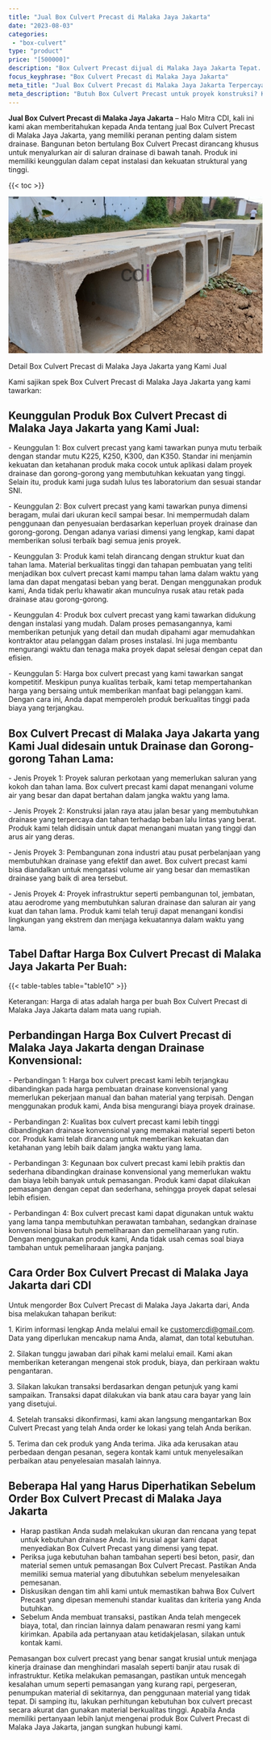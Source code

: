 ```yaml
---
title: "Jual Box Culvert Precast di Malaka Jaya Jakarta"
date: "2023-08-03"
categories:
 - "box-culvert"
type: "product"
price: "[500000]"
description: "Box Culvert Precast dijual di Malaka Jaya Jakarta Tepat. Box Culvert Precast profesional untuk kebutuhan konstruksi dengan performa optimal. Segera dapatkan informasi detail."
focus_keyphrase: "Box Culvert Precast di Malaka Jaya Jakarta"
meta_title: "Jual Box Culvert Precast di Malaka Jaya Jakarta Terpercaya - CDI"
meta_description: "Butuh Box Culvert Precast untuk proyek konstruksi? Kami adalah solusi tepat dengan solusi terbaik. Dapatkan informasi sekarang."
---
```


**Jual Box Culvert Precast di Malaka Jaya Jakarta** – Halo Mitra CDI, kali ini kami akan memberitahukan kepada Anda tentang jual Box Culvert Precast di Malaka Jaya Jakarta, yang memiliki peranan penting dalam sistem drainase. Bangunan beton bertulang Box Culvert Precast dirancang khusus untuk menyalurkan air di saluran drainase di bawah tanah. Produk ini memiliki keunggulan dalam cepat instalasi dan kekuatan struktural yang tinggi.

{{< toc >}}

![Jual Box Culvert Precast di Malaka Jaya Jakarta](/images/box-culvert/box-culvert-01.jpg)

Detail Box Culvert Precast di Malaka Jaya Jakarta yang Kami Jual

Kami sajikan spek Box Culvert Precast di Malaka Jaya Jakarta yang kami tawarkan: 

## Keunggulan Produk Box Culvert Precast di Malaka Jaya Jakarta yang Kami Jual:

\- Keunggulan 1: Box culvert precast yang kami tawarkan punya mutu terbaik dengan standar mutu K225, K250, K300, dan K350. Standar ini menjamin kekuatan dan ketahanan produk maka cocok untuk aplikasi dalam proyek drainase dan gorong-gorong yang membutuhkan kekuatan yang tinggi. Selain itu, produk kami juga sudah lulus tes laboratorium dan sesuai standar SNI.

\- Keunggulan 2: Box culvert precast yang kami tawarkan punya dimensi beragam, mulai dari ukuran kecil sampai besar. Ini mempermudah dalam penggunaan dan penyesuaian berdasarkan keperluan proyek drainase dan gorong-gorong. Dengan adanya variasi dimensi yang lengkap, kami dapat memberikan solusi terbaik bagi semua jenis proyek.

\- Keunggulan 3: Produk kami telah dirancang dengan struktur kuat dan tahan lama. Material berkualitas tinggi dan tahapan pembuatan yang teliti menjadikan box culvert precast kami mampu tahan lama dalam waktu yang lama dan dapat mengatasi beban yang berat. Dengan menggunakan produk kami, Anda tidak perlu khawatir akan munculnya rusak atau retak pada drainase atau gorong-gorong.

\- Keunggulan 4: Produk box culvert precast yang kami tawarkan didukung dengan instalasi yang mudah. Dalam proses pemasangannya, kami memberikan petunjuk yang detail dan mudah dipahami agar memudahkan kontraktor atau pelanggan dalam proses instalasi. Ini juga membantu mengurangi waktu dan tenaga maka proyek dapat selesai dengan cepat dan efisien.

\- Keunggulan 5: Harga box culvert precast yang kami tawarkan sangat kompetitif. Meskipun punya kualitas terbaik, kami tetap mempertahankan harga yang bersaing untuk memberikan manfaat bagi pelanggan kami. Dengan cara ini, Anda dapat memperoleh produk berkualitas tinggi pada biaya yang terjangkau.

## Box Culvert Precast di Malaka Jaya Jakarta yang Kami Jual didesain untuk Drainase dan Gorong-gorong Tahan Lama:

\- Jenis Proyek 1: Proyek saluran perkotaan yang memerlukan saluran yang kokoh dan tahan lama. Box culvert precast kami dapat menangani volume air yang besar dan dapat bertahan dalam jangka waktu yang lama.

\- Jenis Proyek 2: Konstruksi jalan raya atau jalan besar yang membutuhkan drainase yang terpercaya dan tahan terhadap beban lalu lintas yang berat. Produk kami telah didisain untuk dapat menangani muatan yang tinggi dan arus air yang deras.

\- Jenis Proyek 3: Pembangunan zona industri atau pusat perbelanjaan yang membutuhkan drainase yang efektif dan awet. Box culvert precast kami bisa diandalkan untuk mengatasi volume air yang besar dan memastikan drainase yang baik di area tersebut.

\- Jenis Proyek 4: Proyek infrastruktur seperti pembangunan tol, jembatan, atau aerodrome yang membutuhkan saluran drainase dan saluran air yang kuat dan tahan lama. Produk kami telah teruji dapat menangani kondisi lingkungan yang ekstrem dan menjaga kekuatannya dalam waktu yang lama.

## Tabel Daftar Harga Box Culvert Precast di Malaka Jaya Jakarta Per Buah:

{{< table-tables table="table10" >}}

Keterangan: Harga di atas adalah harga per buah Box Culvert Precast di Malaka Jaya Jakarta dalam mata uang rupiah.

## Perbandingan Harga Box Culvert Precast di Malaka Jaya Jakarta dengan Drainase Konvensional:

\- Perbandingan 1: Harga box culvert precast kami lebih terjangkau dibandingkan pada harga pembuatan drainase konvensional yang memerlukan pekerjaan manual dan bahan material yang terpisah. Dengan menggunakan produk kami, Anda bisa mengurangi biaya proyek drainase.

\- Perbandingan 2: Kualitas box culvert precast kami lebih tinggi dibandingkan drainase konvensional yang memakai material seperti beton cor. Produk kami telah dirancang untuk memberikan kekuatan dan ketahanan yang lebih baik dalam jangka waktu yang lama.

\- Perbandingan 3: Kegunaan box culvert precast kami lebih praktis dan sederhana dibandingkan drainase konvensional yang memerlukan waktu dan biaya lebih banyak untuk pemasangan. Produk kami dapat dilakukan pemasangan dengan cepat dan sederhana, sehingga proyek dapat selesai lebih efisien.

\- Perbandingan 4: Box culvert precast kami dapat digunakan untuk waktu yang lama tanpa membutuhkan perawatan tambahan, sedangkan drainase konvensional biasa butuh pemeliharaan dan pemeliharaan yang rutin. Dengan menggunakan produk kami, Anda tidak usah cemas soal biaya tambahan untuk pemeliharaan jangka panjang.

## Cara Order Box Culvert Precast di Malaka Jaya Jakarta dari CDI

Untuk mengorder Box Culvert Precast di Malaka Jaya Jakarta dari, Anda bisa melakukan tahapan berikut:

1\.  Kirim informasi lengkap Anda melalui email ke customercdi@gmail.com. Data yang diperlukan mencakup nama Anda, alamat, dan total kebutuhan.

2\.  Silakan tunggu jawaban dari pihak kami melalui email. Kami akan memberikan keterangan mengenai stok produk, biaya, dan perkiraan waktu pengantaran.

3\.  Silakan lakukan transaksi berdasarkan dengan petunjuk yang kami sampaikan. Transaksi dapat dilakukan via bank atau cara bayar yang lain yang disetujui.

4\.  Setelah transaksi dikonfirmasi, kami akan langsung mengantarkan Box Culvert Precast yang telah Anda order ke lokasi yang telah Anda berikan.

5\.  Terima dan cek produk yang Anda terima. Jika ada kerusakan atau perbedaan dengan pesanan, segera kontak kami untuk menyelesaikan perbaikan atau penyelesaian masalah lainnya.

## Beberapa Hal yang Harus Diperhatikan Sebelum Order Box Culvert Precast di Malaka Jaya Jakarta

*   Harap pastikan Anda sudah melakukan ukuran dan rencana yang tepat untuk kebutuhan drainase Anda. Ini krusial agar kami dapat menyediakan Box Culvert Precast yang dimensi yang tepat.
*   Periksa juga kebutuhan bahan tambahan seperti besi beton, pasir, dan material semen untuk pemasangan Box Culvert Precast. Pastikan Anda memiliki semua material yang dibutuhkan sebelum menyelesaikan pemesanan.
*   Diskusikan dengan tim ahli kami untuk memastikan bahwa Box Culvert Precast yang dipesan memenuhi standar kualitas dan kriteria yang Anda butuhkan.
*   Sebelum Anda membuat transaksi, pastikan Anda telah mengecek biaya, total, dan rincian lainnya dalam penawaran resmi yang kami kirimkan. Apabila ada pertanyaan atau ketidakjelasan, silakan untuk kontak kami.

Pemasangan box culvert precast yang benar sangat krusial untuk menjaga kinerja drainase dan menghindari masalah seperti banjir atau rusak di infrastruktur. Ketika melakukan pemasangan, pastikan untuk mencegah kesalahan umum seperti pemasangan yang kurang rapi, pergeseran, penumpukan material di sekitarnya, dan penggunaan material yang tidak tepat. Di samping itu, lakukan perhitungan kebutuhan box culvert precast secara akurat dan gunakan material berkualitas tinggi. Apabila Anda memiliki pertanyaan lebih lanjut mengenai produk Box Culvert Precast di Malaka Jaya Jakarta, jangan sungkan hubungi kami.